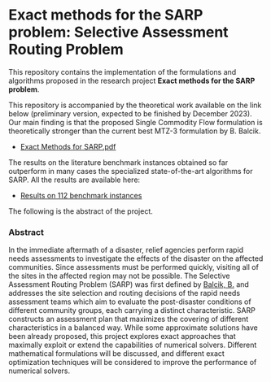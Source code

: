 # Exact methods for the SARP problem: Selective Assessment Routing Problem

This repository contains the implementation of the formulations and algorithms proposed in the research project **Exact methods for the SARP problem**. 

This repository is accompanied by the theoretical work available on the link below (preliminary version, expected to be finished by December 2023). Our main finding is that the proposed Single Commodity Flow formulation is theoretically stronger than the current best MTZ-3 formulation by B. Balcik.
- [Exact Methods for SARP.pdf](https://github.com/jsalva9/exact_sarp/blob/master/Theoretical%20Work%20and%20Results/Exact%20Methods%20for%20the%20Selective%20Assessment%20Routing%20Problem.pdf)

The results on the literature benchmark instances obtained so far outperform in many cases the specialized state-of-the-art algorithms for SARP. All the results are available here:
- [Results on 112 benchmark instances](https://github.com/jsalva9/exact_sarp/blob/master/Theoretical%20Work%20and%20Results/all_results.csv)

The following is the abstract of the project.

### Abstract
In the immediate aftermath of a disaster, relief agencies perform rapid needs assessments to investigate the effects of the disaster on the affected 
communities. Since assessments must be performed quickly, visiting all of the sites in the affected region may not be possible. 
The Selective Assessment Routing Problem (SARP) was first defined by [Balcik, B.](https://www.sciencedirect.com/science/article/pii/S1366554516303106) and addresses the site selection and routing decisions 
of the rapid needs assessment teams which aim to evaluate the post-disaster conditions of different community groups, each carrying a distinct 
characteristic. SARP constructs an assessment plan that maximizes the covering of different characteristics in a balanced way. 
While some approximate solutions have been already proposed, this project explores exact approaches that 
maximally exploit or extend the capabilities of numerical solvers. Different mathematical formulations will be discussed, and different exact 
optimization techniques will be considered to improve the performance of numerical solvers.
